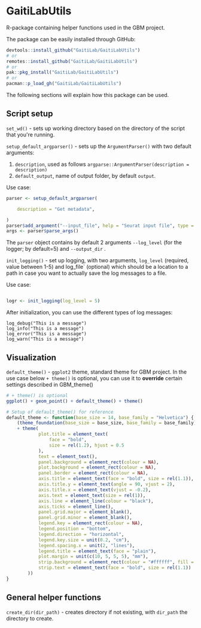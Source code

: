 # GaitiLabUtils

R-package containing helper functions used in the GBM project. 

The package can be easily installed through GitHub: 

```r
devtools::install_github("GaitiLab/GaitiLabUtils")
# or
remotes::install_github("GaitiLab/GaitiLabUtils")
# or
pak::pkg_install("GaitiLab/GaitiLabUtils")
# or
pacman::p_load_gh("GaitiLab/GaitiLabUtils")
```

The following sections will explain how this package can be used.

##  Script setup 

`set_wd()` - sets up working directory based on the directory of the script that you're running.

`setup_default_argparser()` - sets up the `ArgumentParser()` with two default arguments: 
1. `description`, used as follows `argparse::ArgumentParser(description = description)`
1. `default_output`, name of output folder, by default `output`. 

Use case:

```r
parser <- setup_default_argparser(

    description = "Get metadata",

)
parser$add_argument("--input_file", help = "Seurat input file", type = "character")
args <- parser$parse_args()

```

The `parser` object contains by default 2 arguments `--log_level` (for the logger; by default=5) and `--output_dir` .

`init_logging()` - set up logging, with two arguments, `log_level` (required, value between 1-5) and log_file` (optional) which should be a location to a path in case you want to actually save the log messages to a file. 

Use case: 

```r

logr <- init_logging(log_level = 5)

```

After initialization, you can use the different types of log messages: 

```
log_debug("This is a message")
log_info("This is a message")
log_error("This is a message")
log_warn("This is a message")
```

## Visualization 

`default_theme()` - `ggplot2` theme, standard theme for GBM project. In the use case below `+ theme()` is optional, you can use it to **override** certain settings described in GBM_theme()

```r
# + theme() is optional
ggplot() + geom_point() + default_theme() + theme()

```

```r
# Setup of default_theme() for reference
default_theme <- function(base_size = 14, base_family = "Helvetica") {
    (theme_foundation(base_size = base_size, base_family = base_family)
    + theme(
            plot.title = element_text(
                face = "bold",
                size = rel(1.2), hjust = 0.5
            ),
            text = element_text(),
            panel.background = element_rect(colour = NA),
            plot.background = element_rect(colour = NA),
            panel.border = element_rect(colour = NA),
            axis.title = element_text(face = "bold", size = rel(1.1)),
            axis.title.y = element_text(angle = 90, vjust = 2),
            axis.title.x = element_text(vjust = -0.2),
            axis.text = element_text(size = rel(1)),
            axis.line = element_line(colour = "black"),
            axis.ticks = element_line(),
            panel.grid.major = element_blank(),
            panel.grid.minor = element_blank(),
            legend.key = element_rect(colour = NA),
            legend.position = "bottom",
            legend.direction = "horizontal",
            legend.key.size = unit(0.2, "cm"),
            legend.spacing.x = unit(2, "lines"),
            legend.title = element_text(face = "plain"),
            plot.margin = unit(c(10, 5, 5, 5), "mm"),
            strip.background = element_rect(colour = "#ffffff", fill = "#ffffff"),
            strip.text = element_text(face = "bold", size = rel(1.1))
        ))
}

```

## General helper functions

`create_dir(dir_path)` - creates directory if not existing, with `dir_path` the directory to create. 

